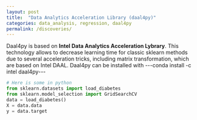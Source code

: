 ```yaml
---
layout: post
title:  "Data Analytics Acceleration Library (daal4py)"
categories: data_analysis, regression, daal4py
permalink: /discoveries/
---
```


Daal4py is based on **Intel Data Analytics Acceleration Lybrary**. This technology allows to decrease learning time for classic sklearn methods due to several acceleration tricks, including matrix transformation, which are based on Intel DAAL.
Daal4py can be installed with ---conda install -c intel daal4py---


```python
# Here is some in python
from sklearn.datasets import load_diabetes
from sklearn.model_selection import GridSearchCV
data = load_diabetes()
X = data.data
y = data.target
```
